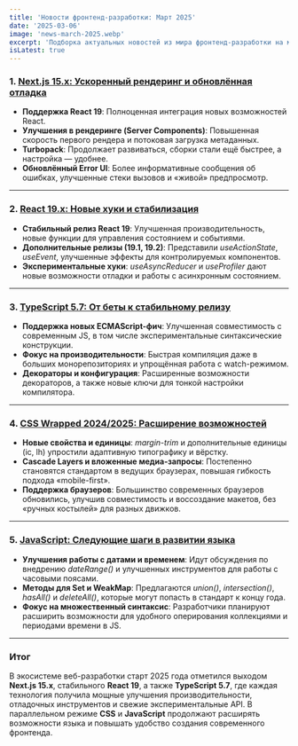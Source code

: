 ```yaml
---
title: 'Новости фронтенд-разработки: Март 2025'
date: '2025-03-06'
image: 'news-march-2025.webp'
excerpt: 'Подборка актуальных новостей из мира фронтенд-разработки на март 2025 года'
isLatest: true
---
```


### **1. [Next.js 15.x: Ускоренный рендеринг и обновлённая отладка](https://nextjs.org/blog/next-15)**
- **Поддержка React 19**: Полноценная интеграция новых возможностей React.
- **Улучшения в рендеринге (Server Components)**: Повышенная скорость первого рендера и потоковая загрузка метаданных.
- **Turbopack**: Продолжает развиваться, сборки стали ещё быстрее, а настройка — удобнее.
- **Обновлённый Error UI**: Более информативные сообщения об ошибках, улучшенные стеки вызовов и «живой» предпросмотр.

---

### **2. [React 19.x: Новые хуки и стабилизация](https://react.dev/blog)**
- **Стабильный релиз React 19**: Улучшенная производительность, новые функции для управления состоянием и событиями.
- **Дополнительные релизы (19.1, 19.2)**: Представили *useActionState*, *useEvent*, улучшенные эффекты для контролируемых компонентов.
- **Экспериментальные хуки**: *useAsyncReducer* и *useProfiler* дают новые возможности отладки и работы с асинхронным состоянием.

---

### **3. [TypeScript 5.7: От беты к стабильному релизу](https://devblogs.microsoft.com/typescript)**
- **Поддержка новых ECMAScript-фич**: Улучшенная совместимость с современным JS, в том числе экспериментальные синтаксические конструкции.
- **Фокус на производительности**: Быстрая компиляция даже в больших монорепозиториях и упрощённая работа с watch-режимом.
- **Декораторы и конфигурация**: Расширенные возможности декораторов, а также новые ключи для тонкой настройки компилятора.

---

### **4. [CSS Wrapped 2024/2025: Расширение возможностей](https://www.w3.org/TR)**
- **Новые свойства и единицы**: *margin-trim* и дополнительные единицы (ic, lh) упростили адаптивную типографику и вёрстку.
- **Cascade Layers и вложенные медиа-запросы**: Постепенно становятся стандартом в ведущих браузерах, повышая гибкость подхода «mobile-first».
- **Поддержка браузеров**: Большинство современных браузеров обновились, улучшив совместимость и воссоздание макетов, без «ручных костылей» для разных движков.

---

### **5. [JavaScript: Следующие шаги в развитии языка](https://github.com/tc39/proposals)**
- **Улучшения работы с датами и временем**: Идут обсуждения по внедрению *dateRange()* и улучшенных инструментов для работы с часовыми поясами.
- **Методы для Set и WeakMap**: Предлагаются *union()*, *intersection()*, *hasAll()* и *deleteAll()*, которые могут попасть в стандарт к концу года.
- **Фокус на множественный синтаксис**: Разработчики планируют расширить возможности для удобного оперирования коллекциями и периодами времени в JS.

---

### **Итог**
В экосистеме веб-разработки старт 2025 года отметился выходом **Next.js 15.x**, стабильного **React 19**, а также **TypeScript 5.7**, где каждая технология получила мощные улучшения производительности, отладочных инструментов и свежие экспериментальные API. В параллельном режиме **CSS** и **JavaScript** продолжают расширять возможности языка и повышать удобство создания современного фронтенда.